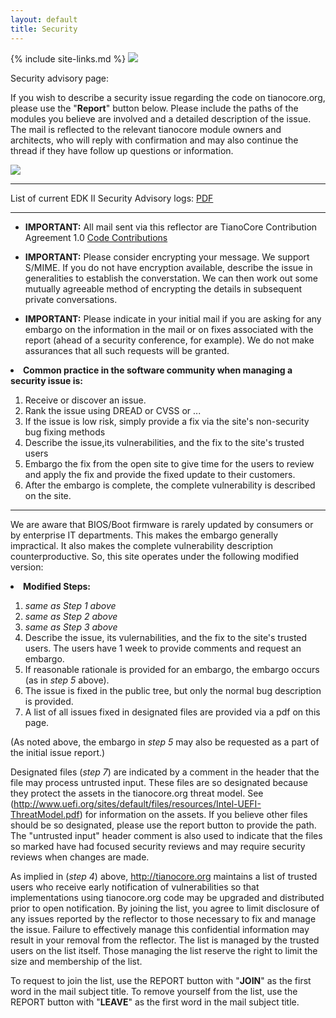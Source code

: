 ```yaml
---
layout: default
title: Security
---
```

{% include site-links.md %}
<img src="https://raw.githubusercontent.com/tianocore/tianocore.github.io/master/images/SecurityPix.JPG" >

Security advisory page:

If you wish to describe a security issue regarding the code on tianocore.org, please use the "<b>Report</b>" button below. Please include the paths of the modules you believe are involved and a detailed description of the issue. The mail is reflected to the relevant tianocore module owners and architects, who will reply with confirmation and may also continue the thread if they have follow up questions or information. 


 <a href="mailto:tianocore-security@lists.sourceforge.net?subject=Tianocore%20Security%20Report%20Message">
<img src="https://raw.githubusercontent.com/tianocore/tianocore.github.io/master/images/Report-button2.jpg" /></a>


----
List of current EDK II Security Advisory logs: <a href="{{edk2files}}/Security_Advisory/EDK%20II%20Security%20Advisory%20Log%20001.pdf/download"> PDF</a>

----

<ul>
				
<li><b>IMPORTANT:</b> All mail sent via this reflector are 
				TianoCore Contribution Agreement 1.0 <a href="{{wiki}}/Code_Contributions" title="Code_Contributions"> Code                    Contributions </a>
				</li>
			</ul>
<ul>
				
<li><b>IMPORTANT:</b> Please consider encrypting your message. 
				We support S/MIME. If you do not have encryption available, 
				describe the issue in generalities to establish the 
				converstation. We can then work out some mutually agreeable 
				method of encrypting the details in subsequent private 
				conversations. 
				</li>
			</ul>
			
<ul>
				
<li><b>IMPORTANT:</b> Please indicate in your initial mail if 
				you are asking for any embargo on the information in the mail or 
				on fixes associated with the report (ahead of a security 
				conference, for example). We do not make assurances that all 
				such requests will be granted. </li>
			</ul>


<li><b>Common practice in the software community when managing a 
security issue is:</b> 
</li>

<ol>
<li>Receive or discover an issue. </li>
<li>Rank the issue using DREAD or CVSS or ... </li>
<li>If the issue is low risk, simply provide a fix via the 
site's non-security bug fixing methods </li>
<li>Describe the issue,its vulnerabilities, and the fix to the 
site's trusted users </li>
<li>Embargo the fix from the open site to give time for the 
users to review and apply the fix and provide the fixed update 
to their customers. </li>
<li>After the embargo is complete, the complete vulnerability is 
described on the site. </li>
</ol>

----

We are aware that BIOS/Boot firmware is rarely updated by consumers or by enterprise IT departments. This makes the embargo generally impractical. It also makes the complete vulnerability description counterproductive. So, this site operates under the following modified version:


<li><b>Modified Steps: </b>
</li>

<ol>
<li><i>same as Step 1 above</i> </li>
<li><i>same as Step 2 above</i> </li>
				
<li><i>same as Step 3 above</i> </li>
				
<li>Describe the issue, its vulernabilities, and the fix to the 
				site's trusted users. The users have 1 week to provide comments 
				and request an embargo. </li>
				
<li>If reasonable rationale is provided for an embargo, the 
				embargo occurs (as in <i>step 5</i> above). </li>
				
<li>The issue is fixed in the public tree, but only the normal 
				bug description is provided. </li>
				
<li>A list of all issues fixed in designated files are provided 
				via a pdf on this page. </li>
</ol>
(As noted above, the embargo in <i>step 5</i> may also be requested as a part of the initial issue report.)

Designated files (<i>step 7</i>) are indicated by a comment in the header that the file may process untrusted input. These files are so designated because they protect the assets in the tianocore.org threat model. See (<a class="external free" href="http://www.uefi.org/sites/default/files/resources/Intel-UEFI-ThreatModel.pdf">http://www.uefi.org/sites/default/files/resources/Intel-UEFI-ThreatModel.pdf</a>) for information on the assets. If you believe other files should be so designated, please use the report button to provide the path. The "untrusted input" header comment is also used to indicate that the files so marked have had focused security reviews and may require security reviews when changes are made.

As implied in (<i>step 4</i>) above, <a class="external free" href="http://tianocore.org"> http://tianocore.org</a> maintains a list of trusted users who receive early notification of vulnerabilities so that implementations using tianocore.org code may be upgraded and distributed prior to open notification. By joining the list, you agree to limit disclosure of any issues reported by the reflector to those necessary to fix and manage the issue. Failure to effectively manage this confidential information may result in your removal from the reflector. The list is managed by the trusted users on the list itself. Those managing the list reserve the right to limit the size and membership of the list.

To request to join the list, use the REPORT button with "<b>JOIN</b>" as the first word in the mail subject title. To remove yourself from the list, use the REPORT button with "<b>LEAVE</b>" as the first word in the mail subject title.
